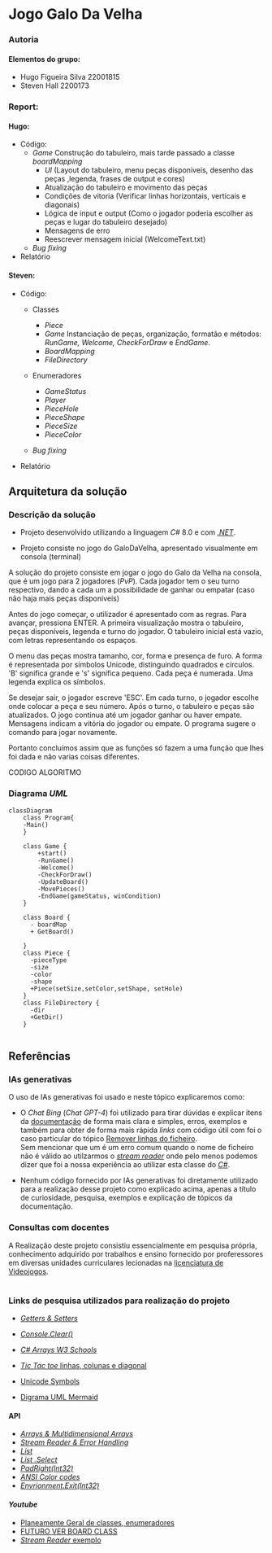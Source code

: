# Jogo Galo Da Velha

### Autoria

#### Elementos do grupo:
- Hugo Figueira Silva 22001815
- Steven Hall 2200173
  
### Report:

#### Hugo:
- Código:
  - _Game_ Construção do tabuleiro, mais tarde passado a classe _boardMapping_
    - _UI_ (Layout do tabuleiro, menu peças disponiveis, desenho das peças ,legenda, frases de output e cores)
    - Atualização do tabuleiro e movimento das peças
    - Condições de vitoria (Verificar linhas horizontais, verticais e diagonais)
    - Lógica de input e output (Como o jogador poderia escolher as peças e lugar do  tabuleiro desejado)
    - Mensagens de erro
    - Reescrever mensagem inicial (WelcomeText.txt)
  - _Bug fixing_
- Relatório


#### Steven: 
- Código: 
  - Classes  
     - _Piece_ 
     - _Game_ Instanciação de peças, organização, formatão e métodos: _RunGame, Welcome, CheckForDraw_ e _EndGame_.
    - _BoardMapping_ 
    - _FileDirectory_
   
  - Enumeradores
    - _GameStatus_ 
    - _Player_  
    - _PieceHole_
    - _PieceShape_
    - _PieceSize_
    - _PieceColor_ 
  - _Bug fixing_ 
- Relatório

## Arquitetura da solução
### Descrição da solução
- Projeto desenvolvido utilizando a linguagem _C#_ 8.0 e com  [_.NET_](https://learn.microsoft.com/en-us/dotnet/api/?view=netstandard-2.1).

- Projeto consiste no jogo do GaloDaVelha, apresentado visualmente em consola (terminal)

A solução do projeto consiste em jogar o jogo do Galo da Velha na consola, que é um jogo para 2 jogadores (_PvP_). Cada jogador tem o seu turno respectivo, dando a cada um a possibilidade de ganhar ou empatar (caso não haja mais peças disponíveis)

Antes do jogo começar, o utilizador é apresentado com as regras. Para avançar, pressiona ENTER.
A primeira visualização mostra o tabuleiro, peças disponíveis, legenda e turno do jogador.
O tabuleiro inicial está vazio, com letras representando os espaços.

O menu das peças mostra tamanho, cor, forma e presença de furo. A forma é representada por símbolos Unicode, distinguindo quadrados e círculos. 'B' significa grande e 's' significa pequeno. Cada peça é numerada.
Uma legenda explica os símbolos.

Se desejar sair, o jogador escreve 'ESC'.
Em cada turno, o jogador escolhe onde colocar a peça e seu número.
Após o turno, o tabuleiro e peças são atualizados.
O jogo continua até um jogador ganhar ou haver empate.
Mensagens indicam a vitória do jogador ou empate.
O programa sugere o comando para jogar novamente.




  
Portanto concluímos assim que as funções só fazem a uma função que lhes foi dada e não varias coisas diferentes.

CODIGO ALGORITMO

### Diagrama _UML_

```mermaid
classDiagram
    class Program{
    -Main()
    }

    class Game {
        +start()
        -RunGame()
        -Welcome()
        -CheckForDraw()
        -UpdateBoard()
        -MovePieces()
        -EndGame(gameStatus, winCondition)
    }

    class Board {
      - boardMap
      + GetBoard()
      
    }
    class Piece {
      -pieceType
      -size
      -color
      -shape
      +Piece(setSize,setColor,setShape, setHole)
    }
    class FileDirectory {
      -dir
      +GetDir()
    }
    

```

## Referências 

### IAs generativas
  O uso de IAs generativas foi usado e neste tópico explicaremos como: 
- O _Chat Bing_ (_Chat GPT-4_) foi utilizado para tirar dúvidas e explicar itens da [documentação](https://learn.microsoft.com/en-us/dotnet/api/?view=netstandard-2.1) de forma mais clara e simples, erros, exemplos e também para obter de forma mais rápida _links_ com código útil com foi o caso particular do tópico [Remover linhas do ficheiro](https://stacktuts.com/how-to-delete-a-line-from-a-text-file-in-c).   
  Sem mencionar que um é um erro comum quando o nome de ficheiro não é válido ao utilzarmos o [_stream reader_](https://learn.microsoft.com/en-us/dotnet/api/system.io.streamreader?view=netstandard-2.1) onde pelo menos podemos dizer que foi a nossa experiência ao utilizar esta classe do [_C#_](https://learn.microsoft.com/en-us/dotnet/csharp/).

  
- Nenhum código fornecido por IAs generativas foi diretamente utilizado para a realização desse projeto como explicado acima, apenas a título de curiosidade, pesquisa, exemplos e explicação de tópicos da documentação.


### Consultas com docentes
  
  A Realização deste projeto consistiu essencialmente em pesquisa própria, conhecimento adquirido por trabalhos e ensino fornecido por proferessores em diversas unidades curriculares lecionadas na [licenciatura de Videojogos](https://www.ulusofona.pt/lisboa/licenciaturas/videojogos).
#

### Links de pesquisa utilizados para realização do projeto
* [_Getters & Setters_](https://www.w3schools.com/cs/cs_properties.php)
* [_Console.Clear()_]()
* [_C# Arrays W3 Schools_](https://www.w3schools.com/cs/cs_arrays.php)
* [_Tic Tac toe_ linhas, colunas e diagonal](https://www.c-sharpcorner.com/UploadFile/75a48f/tic-tac-toe-game-in-C-Sharp/)

* [Unicode Symbols](https://symbl.cc/en/unicode-table/)
* [Digrama UML Mermaid](https://mermaid.js.org/syntax/classDiagram.html)
#### API
* [_Arrays & Multidimensional Arrays_](https://learn.microsoft.com/en-us/dotnet/csharp/language-reference/builtin-types/arrays)
* [_Stream Reader & Error Handling_](https://learn.microsoft.com/en-us/dotnet/api/system.io.streamreader?view=netstandard-2.1)
* [_List_ ](https://learn.microsoft.com/en-us/dotnet/api/system.collections.generic.list-1?view=netstandard-2.1)
* [_List .Select_](https://learn.microsoft.com/en-us/dotnet/api/system.linq.enumerable.select?view=netstandard-2.1)
* [_PadRight(Int32)_](https://learn.microsoft.com/en-us/dotnet/api/system.string.padright?view=netstandard-2.1)
* [_ANSI Color codes_](https://www.lihaoyi.com/post/BuildyourownCommandLinewithANSIescapecodes.html)
* [_Envrionment.Exit(Int32)_](https://learn.microsoft.com/en-us/dotnet/api/system.environment.exit?view=netstandard-2.1)
#### _Youtube_
* [Planeamente Geral de classes, enumeradores](https://www.youtube.com/watch?v=NUNlVjt82m8&t=738s)
* [FUTURO VER BOARD CLASS](https://www.youtube.com/watch?v=Z1Zi41eiNGs&t=80s)
* [_Stream Reader_ exemplo](https://www.youtube.com/watch?v=tApBDuVwCrc)



